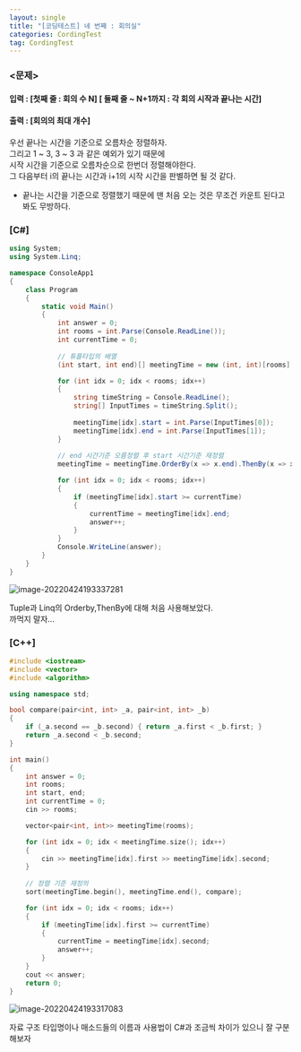 ```yaml
---
layout: single
title: "[코딩테스트] 네 번째 : 회의실"
categories: CordingTest
tag: CordingTest
---
```




### <문제>

#### 입력 : [첫째 줄 :  회의 수  N] [ 둘째 줄 ~ N+1까지 : 각 회의 시작과 끝나는 시간]

#### 출력 : [회의의 최대 개수]

우선 끝나는 시간을 기준으로 오름차순 정렬하자. <br>
그리고 1 ~ 3, 3 ~ 3 과 같은 예외가 있기 때문에 <br>
시작 시간을 기준으로 오름차순으로 한번더 정렬해야한다. <br>
그 다음부터 i의 끝나는 시간과  i+1의 시작 시간을 판별하면 될 것 같다. <br>
+ 끝나는 시간을 기준으로 정렬했기 때문에 맨 처음 오는 것은 무조건 카운트 된다고 봐도 무방하다.

### [C#]

```c#
using System;
using System.Linq;

namespace ConsoleApp1
{
    class Program
    {
        static void Main()
        {
            int answer = 0;
            int rooms = int.Parse(Console.ReadLine());  
            int currentTime = 0;
			
            // 튜플타입의 배열
            (int start, int end)[] meetingTime = new (int, int)[rooms];

            for (int idx = 0; idx < rooms; idx++)
            {
                string timeString = Console.ReadLine();
                string[] InputTimes = timeString.Split();
                
                meetingTime[idx].start = int.Parse(InputTimes[0]);
                meetingTime[idx].end = int.Parse(InputTimes[1]);
            }
            
			// end 시간기준 오름정렬 후 start 시간기준 재정렬  
            meetingTime = meetingTime.OrderBy(x => x.end).ThenBy(x => x.start).ToArray();

            for (int idx = 0; idx < rooms; idx++)
            {
                if (meetingTime[idx].start >= currentTime)
                {
                    currentTime = meetingTime[idx].end;
                    answer++;
                }
            }
            Console.WriteLine(answer);
        }
    }
}
```

![image-20220424193337281](../../images/2022-04-24-CordingTest4/image-20220424193337281.png)

Tuple과 Linq의 Orderby,ThenBy에 대해 처음 사용해보았다. <br>
까먹지 말자... 



### [C++]

```c++
#include <iostream>
#include <vector>
#include <algorithm>

using namespace std;

bool compare(pair<int, int> _a, pair<int, int> _b)
{
    if (_a.second == _b.second) { return _a.first < _b.first; }
    return _a.second < _b.second;
}

int main()
{
    int answer = 0;
    int rooms;
    int start, end;
    int currentTime = 0;
    cin >> rooms;

    vector<pair<int, int>> meetingTime(rooms);

    for (int idx = 0; idx < meetingTime.size(); idx++)
    {
        cin >> meetingTime[idx].first >> meetingTime[idx].second;
    }
    
    // 정렬 기준 재정의
    sort(meetingTime.begin(), meetingTime.end(), compare);

    for (int idx = 0; idx < rooms; idx++)
    {
        if (meetingTime[idx].first >= currentTime)
        {
            currentTime = meetingTime[idx].second;
            answer++;
        }
    }
    cout << answer;
    return 0;
}
```

![image-20220424193317083](../../images/2022-04-24-CordingTest4/image-20220424193317083.png)

자료 구조 타입명이나 매소드들의 이름과 사용법이 C#과 조금씩 차이가 있으니 잘 구분해보자